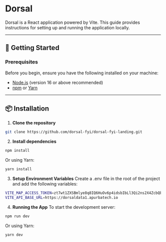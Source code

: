 
# Dorsal

Dorsal is a React application powered by Vite. This guide provides instructions for setting up and running the application locally.

---

## 🚀 Getting Started

### Prerequisites

Before you begin, ensure you have the following installed on your machine:

- [Node.js](https://nodejs.org/) (version 16 or above recommended)
- [npm](https://www.npmjs.com/) or [Yarn](https://yarnpkg.com/)

---

## 📦 Installation

1. **Clone the repository**

```bash
git clone https://github.com/dorsal-fyi/dorsal-fyi-landing.git
```

2. **Install dependencies**

```bash
npm install
```

Or using Yarn:

```bash
yarn install
```

3. **Setup Environment Variables**
Create a .env file in the root of the project and add the following variables:
```bash
VITE_MAP_ACCESS_TOKEN=zt7wt1ZXSBmlye8q8IQ6HuOv6p4idsbIbLl3Qi2ns2X4ZcbQbarIZpGE6YAkfi6L
VITE_API_BASE_URL=https://dorsaldata1.apurbatech.io
```

4. **Running the App**
To start the development server:
```bash
npm run dev
```

Or using Yarn:

```bash
yarn dev
```